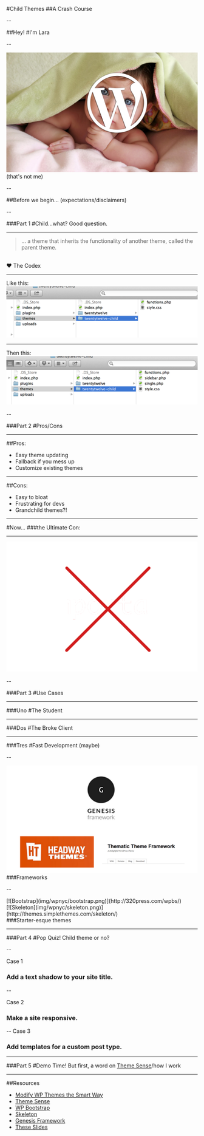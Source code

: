 
#<span class="special">Child Themes</span> 
##A Crash Course

--

##Hey!
#I'm <span class="special">Lara</span>

--

![kid](img/wpnyc/child.png)
(that's not me)

--

##Before we begin...
(expectations/disclaimers)

--

###<span class="special">Part 1</span>
#Child...what?
Good question.

---

<blockquote>
	... a theme that <span class="special">inherits</span> the functionality of another theme, called the parent theme.
</blockquote>
<br />
&hearts; The Codex

---

Like this:
![Screenshot](img/wpnyc/finder.png)

---

Then this:
![Screenshot](img/wpnyc/finder2.png)


--

###<span class="special">Part 2</span>
#Pros/Cons

---

##Pros:
*  Easy theme updating
*  Fallback if you mess up
*  Customize existing themes

---

##Cons:
*  Easy to bloat
*  Frustrating for devs
*  Grandchild themes?!

---

#Now...
###the <span class="special">Ultimate</span> Con:

---

<span class="unstyle-img">![bad](img/wpnyc/bad.png)</span>

--

###<span class="special">Part 3</span>
#Use Cases

---

###<span class="special">Uno</span>
#The Student

---

###<span class="special">Dos</span>
#The Broke Client

---

###<span class="special">Tres</span>
#Fast Development
(maybe)

--

<span class="unstyle-img">![Frameworks](img/wpnyc/frameworks.png)</span>
###Frameworks

--

<div class="half">[![Bootstrap](img/wpnyc/bootstrap.png)](http://320press.com/wpbs/)</div>
<div class="half">[![Skeleton](img/wpnyc/skeleton.png)](http://themes.simplethemes.com/skeleton/)</div>
###Starter-esque themes

---

###<span class="special">Part 4</span>
#Pop Quiz!
Child theme or no?

--

Case 1

### Add a text shadow to your site title.

--

Case 2

### Make a site responsive.

--
Case 3

### Add templates for a custom post type.

---

###<span class="special">Part 5</span>
#Demo Time!
But first, a word on [Theme Sense](http://themeshaper.com/2012/10/23/developing-your-theme-sense-tutorial-2/)/how I work

---

##Resources
*  [Modify WP Themes the Smart Way](http://themeshaper.com/modify-wordpress-themes/)
*  [Theme Sense](http://themeshaper.com/2012/10/23/developing-your-theme-sense-tutorial-2/)
*  [WP Bootstrap](http://320press.com/wpbs/)
*  [Skeleton](http://themes.simplethemes.com/skeleton/)
*  [Genesis Framework](http://www.studiopress.com/features)
*  [These Slides](http://stuff.notlaura.com/slides/wpnyc.html)


